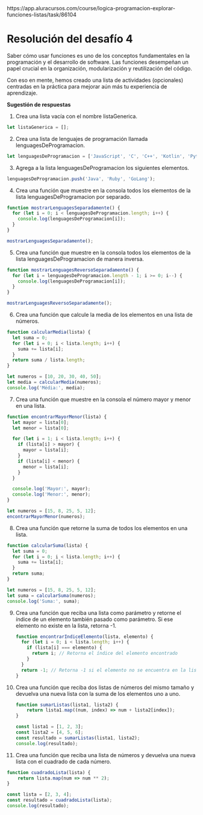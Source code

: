 <link> https://app.aluracursos.com/course/logica-programacion-explorar-funciones-listas/task/86104</link>

# Resolución del desafío 4

Saber cómo usar funciones es uno de los conceptos fundamentales en la programación y el desarrollo de software. Las funciones desempeñan un papel crucial en la organización, modularización y reutilización del código.

Con eso en mente, hemos creado una lista de actividades (opcionales) centradas en la práctica para mejorar aún más tu experiencia de aprendizaje.

**Sugestión de respuestas**

1. Crea una lista vacía con el nombre listaGenerica.
```javascript
let listaGenerica = [];
```
2. Crea una lista de lenguajes de programación llamada lenguagesDeProgramacion.
```javascript
let lenguagesDeProgramacion = ['JavaScript', 'C', 'C++', 'Kotlin', 'Python'];
```
3. Agrega a la lista lenguagesDeProgramacion los siguientes elementos.
```javascript
lenguagesDeProgramacion.push('Java', 'Ruby', 'GoLang');
```
4. Crea una función que muestre en la consola todos los elementos de la lista lenguagesDeProgramacion por separado.
```javascript
function mostrarLenguagesSeparadamente() {
  for (let i = 0; i < lenguagesDeProgramacion.length; i++) {
    console.log(lenguagesDeProgramacion[i]);
  }
}

mostrarLenguagesSeparadamente();
```
5. Crea una función que muestre en la consola todos los elementos de la lista lenguagesDeProgramacion de manera inversa.
```javascript
function mostrarLenguagesReversoSeparadamente() {
  for (let i = lenguagesDeProgramacion.length - 1; i >= 0; i--) {
    console.log(lenguagesDeProgramacion[i]);
  }
}

mostrarLenguagesReversoSeparadamente();
```
6. Crea una función que calcule la media de los elementos en una lista de números.
```javascript
function calcularMedia(lista) {
  let suma = 0;
  for (let i = 0; i < lista.length; i++) {
    suma += lista[i];
  }
  return suma / lista.length;
}

let numeros = [10, 20, 30, 40, 50];
let media = calcularMedia(numeros);
console.log('Média:', media);
```
7. Crea una función que muestre en la consola el número mayor y menor en una lista.
```javascript
function encontrarMayorMenor(lista) {
  let mayor = lista[0];
  let menor = lista[0];

  for (let i = 1; i < lista.length; i++) {
    if (lista[i] > mayor) {
      mayor = lista[i];
    }
    if (lista[i] < menor) {
      menor = lista[i];
    }
  }

  console.log('Mayor:', mayor);
  console.log('Menor:', menor);
}

let numeros = [15, 8, 25, 5, 12];
encontrarMayorMenor(numeros);
```
8. Crea una función que retorne la suma de todos los elementos en una lista.
```javascript
function calcularSuma(lista) {
  let suma = 0;
  for (let i = 0; i < lista.length; i++) {
    suma += lista[i];
  }
  return suma;
}

let numeros = [15, 8, 25, 5, 12];
let suma = calcularSuma(numeros);
console.log('Suma:', suma);
```
9. Crea una función que reciba una lista como parámetro y retorne el índice de un elemento también pasado como parámetro. Si ese elemento no existe en la lista, retorna -1.

   ```javascript
   function encontrarIndiceElemento(lista, elemento) {
     for (let i = 0; i < lista.length; i++) {
       if (lista[i] === elemento) {
         return i; // Retorna el índice del elemento encontrado
       }
     }
     return -1; // Retorna -1 si el elemento no se encuentra en la lista
   }
   ```

   

10. Crea una función que reciba dos listas de números del mismo tamaño y devuelva una nueva lista con la suma de los elementos uno a uno.

    ```javascript
    function sumarListas(lista1, lista2) {
        return lista1.map((num, index) => num + lista2[index]);
    }
    
    const lista1 = [1, 2, 3];
    const lista2 = [4, 5, 6];
    const resultado = sumarListas(lista1, lista2);
    console.log(resultado);  
    
    ```

    

11. Crea una función que reciba una lista de números y devuelva una nueva lista con el cuadrado de cada número.

```javascript
function cuadradoLista(lista) {
    return lista.map(num => num ** 2);
}

const lista = [2, 3, 4];
const resultado = cuadradoLista(lista);
console.log(resultado);  

```
